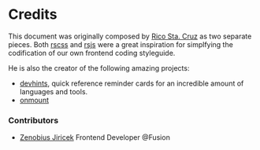 Credits
=======

This document was originally composed by [Rico Sta. Cruz](https://github.com/rstacruz) as two separate pieces. Both [rscss](https://github.com/rstacruz/rscss) and [rsjs](https://github.com/rstacruz/rsjs) were a great inspiration for simplfying the codification of our own frontend coding styleguide.

He is also the creator of the following amazing projects:

* [devhints](https://devhints.io/), quick reference reminder cards for an incredible amount of languages and tools.
* [onmount](https://github.com/rstacruz/onmount)

### Contributors

* [Zenobius Jiricek](https://github.com/airtonix) Frontend Developer @Fusion